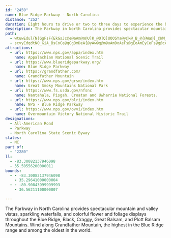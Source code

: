 ```yaml
---
id: "2450"
name: Blue Ridge Parkway - North Carolina
distance: "252"
duration: Eight hours to drive or two to three days to experience the byway
description: The Parkway in North Carolina provides spectacular mountain and valley vistas, sparkling waterfalls, and colorful flower and foliage displays throughout the Blue Ridge, Black, Craggy, Great Balsam, and Plott Balsam Mountains. Wind along Grandfather Mountain, the highest in the Blue Ridge range and among the oldest in the world.
path:
  - wtuwEdul{N{GgFsF{EkGsJc@e@aAm@m@U]K_@O]Q]UOOSYa@y@k@_B_@{@Wa@]_@WM_@Qc@M_AMe@E_BQgBOoASe@Oo@[]U][i@y@yAsBoAqB[o@MWiAsDISIY_@u@Wg@Ya@o@q@q@o@oB_B}AaB]a@[Ua@QMEMAGAe@GgBQs@Q[MYSWYU[Se@Qk@EYAK?Q@ODQJUNQb@]^Ol@Mf@G|@M`A[\Ul@]XMRIXIfBUr@Sr@Un@Yb@W`@WZ]f@o@jDcHBIt@yBLc@^mAJg@JqA@i@A}@Ek@Ec@AOG}@?W@[DYDQHOj@{@VSZK\KZIfAKh@Mb@Qd@YRc@Tu@p@wCfAmE`@aAb@oAP]FIHITGVEdBIbCE`@Eb@QXO`@YNMLMLUJUHWD]Bo@?IAWAWEYISMUMQq@g@SIWIgCg@yAo@kAuAkAqBoA_B[Sm@QcAIa@?uCL{DTs@DuA@uC@_BM{BMsASw@O{@[s@]wAcA[_@a@k@_@w@]iAEUEUGq@A_@C[Mq@K[GQU[Y_@eBsAeA_A]a@OSMUGSGYIy@?Y?WD{@Ds@L_AHs@X}ARk@Ro@\u@Va@Z_@hCwCtBoBr@W~CG|@Qx@k@fEyEhAm@rDSr@[h@i@`@iADcB[yBiD{F]mAAkA^oEEcAQo@u@mAoDeB]_@[w@OeAWiIUqBe@iAg@k@g@WuDu@e@_@eAwAcA}Be@sGa@_Aw@u@gEoA}Aq@u@o@c@e@y@yAiBaGmAcBq@a@gAWmBJwCl@q@Iy@[o@cAW_AE_Al@kEJsAGo@Sq@_A_AiAw@a@g@W_AImFKy@a@q@_DmDYm@Ky@@eAR}@b@u@nAu@b@E~@F|FrBhA?bAa@rDsCb@k@b@kALoCAaA}@mH?}B_@yAE}D`@yJ`@iR^sH?qCScGRgBNk@n@y@tA_AvA[bAq@lG_HnAcBrBkAbCe@rDLbDEvBe@d@gBNsCy@gG?iAH_ArAyB~CyCvC_C~@c@fEm@h@Yz@o@h@o@Rg@JgBEcASy@a@{@q@q@mH{B_EyB}A_B_A_CU{CNmGOgLcBcF}@wDk@sDi@uEDgBT}A|@sBx@u@pJcBfDgBbEqAhA}AVeAVyB?kB~@eEr@_B~AgBbBsAtBe@~EIhEdAhDOlAi@n@{Ah@gB?sBSq@eBqDw@iCQ{B?_FI{@o@qBsAmBqAeC[gBOyA?yA\eDlGgS|@wECy@Os@Yk@]{Ak@gDmBsNYeAsHe`@wEwMs@aEy@{GRkBbA_BnAaAhD\|D~C~@X|AIhCw@b@A~AHxAl@|A\p@?f@Mh@SnAkA|BkDlDaJn@mA^e@tAk@\CxANnB^vAGpHmAzAG|Hf@rAC~Kd@lC?bBO~@UfBs@|@i@h@Sn@Kx@Et@FhANx@RnATh@Fl@BXA^GZIXOTQXUPONYP[JYH[Da@Fw@?a@Am@G_AaAuEe@_BDgAxA_DFaBOmEFqAj@s@bAYbA`@pGhFz@ZvB`BnAdHlAtBt@b@jAAl@WnByA`BQxBjArBr@rAQn@mA_@oJd@{Dc@qFu@mB@oBp@aAnC_@rBoAJ_CuBgGo@yCC{D^sBv@yBtAmAr@e@bDkAdBaB|AqBt@YhCNtEv@xDjBvDvDtBn@bAKl@c@x@uAdBmBl@a@tC?|Ax@`JzIr@Vd@@x@S~@k@dAUb@@d@L|BhDbAt@lDr@xA~Ax@`Ep@tFv@bDb@t@t@XvBMz@e@x@_BxAkL|@_CtAmBbAs@fCI|FhAnDYlCR\JBLxCfB|@\f@Bf@?`@OTWT]Le@Bg@Cq@Ic@Uk@iAmCiBsDc@[o@EcC\mABqAc@{CgBmEgDeAkBY{@m@{GCyAJeB^{Ah@cAhAmAzAyBB_AUmEBs@Vi@vAy@tCoA|B{A|AcBn@cANm@C_AK{@c@s@oD{Ds@k@gAEu@Ny@`@iAPeBm@wFcDc@_B?cAtA_GuAyGOuA?yAHi@\a@z@_@pDBj@Ox@k@|BmDp@c@fAiATs@Bu@Sw@cDsDEq@F{@fCsEb@e@n@YlABbEn@lDDdAYfCWrAPxE`DhAA~@UxAeAnAkA`B_AdB[x@@fBX~C`ArFtAzE|ArFlAbB{@n@oAHgA?{A_@mAcAaAmB_A{AcBwByEsBcCoAaAmEoC_AaBS{@Ei@N{AvAqDzBgEt@kBVuA?{@yAaG@kFIyB[c@u@c@cBIgFtAgBH_AMoAuAUkA@eBPk@tB_DnBmDl@yAHuCQqAk@eA_B{ByBeCYoASkEKs@S_@}DcDe@}A?q@H_APm@b@m@xB_B`AqAVgAb@{DXq@hAkArAUnATzMrJnD|CpDbAlCRnCQnB?`CV|BxAtBnDzCbEf@b@xBTfA_@dCmGE{A_BiGcCoDmBuEoAwDoAkCSsBXsA|@aA~BuAlE{AbBY|B}An@mBD_Ci@_ByAy@wA_@uAAeB`AaBf@oAJ_Ay@o@gA}@eDmD{JAcB~BuBfFm@vIeC|BBfM{@|Ez@lBQbBe@hAm@rBuBbAcBdCgFfCuGRwEm@yCiC{EcCiD}BsEsAwDaAuGiA{JOmAKu@SqA]yAU_A[y@e@aAi@eAaFyFUa@]mBCe@A[BiCHiHDYFYtEcIrBmDPa@Lw@JgAEy@Go@_@s@g@i@a@Wy@YuCg@mDu@KE{@m@i@cA[sBJqB~DeOh@iAvDwDpCq@~BkAvCYrDGxA]`A_@nA_Av@yAd@yBN{@H_Co@kCcBwCkA}Ay@uAOkA`@wCvCgDN}Ay@}F[wD}@}BwCeDu@eBu@aCB{B\sAvBeClDaCJCpBh@hBdBlBzF`@j@bBlAz@L|@@`AO~DO|BLpBC\On@m@`BsD~Ao@|@OdA^x@x@tAlCrA~CRv@PtBApAO`AmBzGSlB?|A\tDhBvJd@rEf@|C@lASbEVxCbEbHn@j@h@?j@WbCiBpC_A`@k@`AeD^u@TOrDu@pGeGHY@aAe@kFHm@Pm@fBkCb@mA~@uAXW`@Q|@AvBn@t@DfHU^I|@e@~BsCr@W`A@f@V^v@b@lCJbDN`A^lBb@~@`BbBbJtGrEtFj@d@v@RxAQdLaFhBk@hAOfAJ|GHvGh@jAQbBeArByDr@u@|Am@xCs@~Ce@rDiArAcAh@_ARo@ZaCH{EN{Ar@yBj@w@v@g@z@[jNcCvDaAvEeClCeCpA_B|AqCrBaFbE}Sl@mAx@{@rAi@j@IfC@hAf@lD`C~AZnAHvCObDb@b@MJSR_@Fk@GuAmAgEKwADaATcA\m@rFwH^y@t@yCl@sG|@}CvAaEf@iCDy@MwDg@gEcAcGEcBDsBbA}M@}AKgAcBsEOy@JsBx@}D^}DNs@pA_BxBeBx@kD~@uBlFgHdJ{I~B_Az@aAVsA`@mFzAaE~@kGhA}BnAcA|@_@~@K`HdAhBEhAM~@Yx@s@bEkHxAcDx@wDrAgEnAuAx@]r@O`EOlAOfAc@x@yAv@eCjFoMl@kAt@y@pBuAn@WpASvBE`Ft@xAf@lF~@x@Bv@Uf@e@d@kAZ}AJeBIkCBeCTgCjBgHpDaLb@aBPeBa@gMNgA^m@n@k@lD{@dAiA|A}GZ}@VUf@OpCAbAj@p@n@|Aj@vALhAIrCuAtEiDfAk@rAa@lCg@nAi@|E{EdAq@rAg@~Lk@|Dg@tBwApGuIbBaAr@QnAu@hAoAbBmChAoAjBmA`Ba@rBIbEPbBElEkB~F_@vBg@|Cc@~APdA~A\@r@OjAq@dGgC~@WbBMpI`ChCR|E?bCa@h@]x@_Az@mBv@_AbB{@xB_B~@wAh@iANm@Dc@KaAg@sBoAyCQcAToB|DmNTuA?_DHsBj@qAx@k@nAOhJpAbB@r@WzAoAhBwCx@{BvBwBn@ShDOjFItBq@bAy@lE{EnBiCHoAIiA_@sAyCwFs@iCA}BFyAj@{Av@sAlAeAhAk@`HoBH?VIfAe@j@OLGPMLIf@Ov@cApEsEt@s@r@c@bDAjAKv@y@X_A@eAwDiGiBqFU}EX_E|CkIz@qCFcDTcCxBeFRwA?{C^gEr@kCdAwFb@_D?qE_@uHN{ATq@bCkDpFgGhBuCz@{BTsCKmHsHsR}AsFIs@ByDn@uG?sAIaA_@cAsI{FgI{HkCeBuIcEqAqAc@kAyAmHi@kH?sBn@qN[kIQyB_AsD[kCJkA|@cCbB}FX}CnCaGCiAWsA}@_AcHqB}AaBcAeC_@iBU}EHaE`AwHCi@c@eAcAy@g@Ge@DoBl@}@DoCy@yDiBsAeAmAgB_CiFaD{LiAcD}@qEQyCBoBWkCs@w@wH{EaAsBc@sAYg@eByIY}BUcFCyB^gChC_HRuA?yAGwA_AcEqDgTWwFOcGi@{Am@eAy@s@eBy@_B_B]oAIy@?sARqB|@yFFy@?yA_@_BaAcB}BcCc@Ge@Wc@s@Iw@X}@r@kIEyB_@mCs@sAqGoF[sAJyA|AaCxCyBh@o@nBgDlAmAr@sB@yB}AkG[}B?}@pAsEt@gBj@y@lE_DlDEhAVbCEd@UfAiC?uCYw@mA_BuBMwB~@wElAoDTqDgAsB{CcFcGyE_BiBmAm@uAcAsAo@g@gEOoAHoBi@y@a@sA{AY_As@q@uAaA}EiCmDkEoB{Oy@kAmOmHy@o@k@kAB}Eq@cBeAg@iBEiCWyAy@mCyB}CeAiBgAiDmGyAaAw@QkBT{G`DgFrAsFfC}AFyAYmFeEyBYy@w@o@cBSkAO{FB_FCwBo@wHD{@bBeHDgAKyAi@gAs@g@wC}@uAsAyBaDwAoAm@UoDFsCcAu@cAu@aBmAeFe@y@iAeAy@[i@@s@NoDhBq@B_Bc@sA{@o@q@eCaDiBkD]kAE{@HuAnBqFEiA_@oAi@gAeAmAqACeANsAxA_@fAOxA_@dBcAhAsBh@yGt@aFOkFqAmAk@yAeA{AgBcBsA_AeA_BeAwEmDmFuB{FaAuIYkC]wDmBkHyEeAaA}CsDeAsByAcBm@Y_AGoAVqAB_A]kAeAc@UgASoFA_AWw@m@k@}@[oAMaBDcBXmC@{E\yGUsBsAeCgAsAiAc@u@AgHnBiDb@cBGm@Su@s@i@wAOsBNwBEoC_@yBwBiFkAy@g@IiEHiBSiAi@oBuAaIqGy@_AUcBMyD_@kA]YeCq@cAs@wCmEcBsBaAyBY_AEgA~@gJDsAEuA_@}C_@aFq@mAeA{@eAqAgCeEiAoAk@]gCe@sD[mBc@mC}@uA}@mDoFyDuJwBcH{AmB}@s@s@WkJaBsBy@y@q@iEcJ}AmBaAc@_GgAkDiCg@Sy@CoAp@m@z@uAfDa@d@i@XgANkBUaDaDu@k@g@[o@Uw@Sk@Gw@EiAEg@EYCMCWG[M]U][SWKYYgAk@}CUoAOi@}@sAcAmAg@}@Q{@Ig@G_@Ku@Go@AMMc@g@cAk@g@q@c@c@MsBaA]QWOuFiGa@WQMqAsAiBaAmAWaDAqCCmAg@gG_Da@UyA[iDWyCaAm@k@w@_A{AwBg@kBWcBS}AAgBDmBZ{DLoBFgBRgETuBCqAEc@a@s@gBsAiCeA{Bi@iBUaCHoGz@iD[wBqAeBsBkB_BeBsCsB}D{@wA}@w@gAg@oC[gEE_Ac@_@u@Iw@@_Av@yEHmAU}Ba@yA_DsHsBgCmBcAsJkDmCqAsBsAgDoCcD}CcBu@{Es@m@m@c@u@Ou@@s@VeAxB{EJsB_@_BsBmGe@{BUkCS}Fu@qHOi@_@o@s@u@wEeC_BsAyAkCgB}Dw@}Bg@sBIoDLmDlAeGJeA?yB]gDoAyDe@{B?kCF_ARs@fAuBxCaEbBkAbAkAj@{@b@wAJeAUiCqBuG[iBUoBTeBhBuEBwAMgAiG_NMyAnAcH[wDiBuNDoEQuC]_Cy@wBiBmBaDsAuB_C_@_BIy@N{BbBuGJsABqAUkDDwBXiAh@oA~AwAxDsAvAq@tAyAlC{Dl@kBd@}CJcJYcLoEs\HkBpAyD|JuHd@u@rCmHn@w@xBeBnDkD\y@b@{BHkBMwFsAeGy@kBwEeHeDgEaGqE_B}@mCg@aEBiFKsC}@_Ai@cA}@wIqJ{KyD}EkAcBgAsAyDe@qCG_ALwEb@qDNeDS}Bi@iCu@cBc@IeMp@mBkAeAkBiAwEeA_DcCaEg@cB{@wFiAiCiB_Cs@Si@CaI`@mF?e@Ow@s@oA{C_@aCEkIMmA_D{Ii@kB_@iDD}DrAkIHwBOsBqBiIQqAOsACeDBaBd@eFvBsKV}C?uAUcBo@{Ao@w@gBy@mDe@kBi@]UeCyCaBaB{AM{Dd@iElAyAvAcCjD_Ax@c@NeAPo@?mCWo@[sAqAyAeC}BoFcDaKcAkBu@q@o@YcAQs@BoA`@gHxF}AVk@Se@]wToUsBaBwAWmDSeT_@_Cs@cAsAo@iBc@}BiDqTm@sE_@oGDuAVoA^eAn@gA`CwCz@}BHy@D}AIsAOeAgBoF[eBEyAFuA\oAvBsE^uAHs@DuGr@wDj@_BpD{GZgATmB^eMVcAnAaC|BaCtBgDTkBGyAy@uFkHk`@o@mBk@{@y@s@}@[yASsA?gBR}GjAiDHwIc@kCh@uAHy@IoAi@}CsBmDmBwDeAoE_@kDRoDy@aAgB{Cm\kEi[oEoXi@mEe@iFkCmh@g@_FiA{DgBsDoA{A_Aw@aH_FcBeBo@}@wBkDaJ}QoGiP{FeQa@cBWsAOiBCuPKu@iAgCeAqAqBkBsGsDy@cBcCyDcDwBwAa@{AG}AUyAgAeAgAgBqD_BsDcE{GyCeBeEc@cDwAwA_BsEaJuGuFc@}@_BwBgC}D_AgA}A]{@EwBXkHpDcBd@eCL}Bq@iDoCiCeBwBYeNR_EQgE}A}G_E}Ew@cEOwCWwOyAoAQyA]m@Q_Aa@w@_@mByA{@}@cAsAy@mAe@_AUg@Qk@Wi@q@}CuAqOsAkFcB_FwAyB{CqCuDsBkC}@}Eu@kLuEiHgCk@m@eAc@aAmAuAyBo@_By@_B}BsCsBk@eAO_CKcA?}@CeAAuAUkDiBaKqH}ByA_Bu@gERqD`B}LlMkAt@u@Zw@Tq@JsCA_CY{@Ou@WqGiBQG]I}@IaA?eALw@LKD}@TODg@Rm@Z_@V_@\c@h@Wd@[r@e@vAMn@Y~Ae@nDc@hE@Js@fFq@zDmBnHy@`CcA|BoBfCgBzAwDjB_Bf@u@DqCMuCeAgCm@_B?wEtBgB\uBe@_C_AmBc@kB?c@LsAz@y@lBq@fEeBfHu@vBcAz@gGfB_BJqFgCsDkCkIs@_EuAsAYmFW_G_AuBHsBl@aExBoFlBaCfBg@X}@RoAS_Ay@}BsCmAo@sB]_BK}DLqDp@iCr@wE~Aw@f@}@dAa@v@{AfDkAxA}Af@}Ep@yB`AaCrAmAZ}@@c@GmAi@u@y@u@iB}DeO}A}DyB}Cs@y@gDmBeDq@}@EuBXq@\{@|@Un@qBzHQh@cAhAcAr@uA^mDDiAGqEeAmEyB{DsC{D_B}F_@y@UYMo@_A[}@GeBHmAL_GCoDOkBs@mAiBo@{@FeEz@oCRcC{@{DqDyAc@iCT}BG_BeBeA_BmAkAmCHeCpB{BbAmAJaBYgGsI_C}Bo@oBUaHg@uBsAaA{Gi@kB_AiCuCaG_LgEaB_CmB{FiPOcA?mAL_@~A_B`FoBdAy@^kB?aCe@}DwCiI[gCn@aGlE{MrBw@jLyBxC}@hB{AfD}FfHyExCmExFKrAO|DeBf@cBNcAdAwAlHcF\iDgA}G}G}C{@oCa@wBoAyB_DsAwDbA}GbEmC|BaEt@uDP}Ck@iCeCwDaFaGmC_FmB_BqC?cCfBcLA{DcB{BcCq@gKo@cAJ}@nAaAxCg@l@_@De@Em@a@_BQsDkA}Em@sBi@gCmDu@_DEqBXcClEoId@mARaDIo@Mi@_@e@_Ae@sC_AoAIw@cAC{@Z_HY{DiBeE_A}AgEmDs@{@Oo@Bs@ZoB~@gBNoA?eAYmEV}AhDSbAh@z@W^y@pAa@n@k@rByCJ_@Nm@BeATeBJgDYyCa@oAS_@]m@OOY[u@i@s@]s@McAEeAJsANa@CMGIEMKOUIKOc@C_AAu@D}@RsBN}ABO@YEe@GWISEIEGa@[SI[?k@@yGlAgAP]CYK_@_@w@uASWSUyAm@qAIUC{@Wm@c@e@g@sB_BkBy@cBaA{AsAoCmDYe@]mACe@A_@T_ALi@Rw@@k@Ae@Ge@KWi@_A_A{@{D}Ci@U]OmASYEcA?eGl@yAFa@@y@GkBSiAU_Bi@aA]}ASu@EwAMkAIs@O_@S_As@q@{@o@iBs@cCgA_D}AmCcAsAy@gA]e@g@}@[u@SyA?[P}AT_ANi@\iCBY?c@AWE[COKe@k@aBg@wAG]Ou@Ei@@o@bAwBhDsHz@oDVyC@oLJ}CZyCt@}B|AiAnCUfCf@vKjAhBKtBaA`FkAz@Qv@AxA?hFN\Bx@?F?tAEtAO`E{@j@S~DiB`CyA~@u@`CcBd@YZ[Zi@F[Bg@Ci@COO_@OYSSm@_@iDqAsCs@i@CmCa@o@Ig@I]OmAaA_AiAwBqBk@Q}@@o@HO@u@He@HoBNiHo@mE@_TmGwAsAUmAs@_Go@iAiAKiBL{I@aB^a@?_CMiBeAsAgAu@kBWkAGu@EqBA{AKyAOsAOk@[gAg@iAmA_Bc@_@uCaBuBqAw@eAqAwAwAkBmByBgBqAyA}@qEkDeBuBeAeCiF{QwAwBmB_BeBy@}AQaCEaBUgAu@u@}@yBiDgGcCiCiCsB}A{HcCo@y@EeADyEc@aCk@yAgB}CgDiD{A{@iJeDyFsCoBEkDk@cImFaCg@{B?qFx@iAEy@cAKqAI{CUsDaG_L]_A_@oGg@aBcAyAgBmAeIsB{DoAwCeAyCwA{DqC}HcIiAe@eAKmEFwAs@oCgIsAkAm@YoDBy@LmErAqEv@uCr@uFn@aAaA}@_DsD_RB}@Z_BrCaBnA]lAeA|@g@nEwErB}Av@}@pBgGv@}AnAkAxC{@bBUlBy@lIsGpDgBrHwJ~@oBfA{Eh@u@z@e@lA?~@R~DVr@SfAiAT_A~@wFb@eBnAkC^sAR{AH_GhAwEnCkGrCsCbB}@fCq@dB_Ar@s@nBkDFiBM_CiBiCiBoBo@iASkB?kBXsA~B}Er@gBh@sD^oAd@eAlAaBn@kAXgA^yBb@eAn@[nAB~@f@bAN|@Oj@e@\y@FaA{B{JqAuE[}BDcBfC{JXsFt@mBt@s@|BiAnBk@hBUdC{@T_@Ty@^qBBiBSeA_DcEw@qCo@yJBmEb@yBz@_BfCaChFoD|CiEnAaCbB{AfIkF|C}Bv@w@nCsDn@_A~@mElAaM`@sA|@eAh@SxA?jAh@jEpAbAJtBAfCa@rC}AhB_@rAKxF?`AG~BkAz@o@`BcD^_BDoBUqC}DwI{@cE?uKKiHh@yBr@u@h@WdAF`Bp@dE`@`E?~@Lr@\vDrChA?`@L`B_@dAk@dAkC\kBx@wIXuGh@mDD_ANi@BcAMmAe@eAkEaDsFkGqEiKw@iAaAo@k@SyAYsAGo@U_A}@]s@_AiDSgAKcEQ_Ca@_BmAgCkDkEmBsCkAaI_CuGaAaAUO[Qk@]WMm@]i@]SOUOcA{AUw@OeAOgDDgB^{Ed@eAhBeAv@u@JULy@Iu@Ym@_Ae@aFNeA{@_@{@sCsJcCwCqCaCuA{CcBgIo@qAuByBoBmCeAoD_@sCBkANmBp@cClAgCZuAAyBy@gCs@eA_Aq@mASoCSi@Wu@_AaAcBg@i@eAi@kD}@y@_@_B_By@uAYcAcAmGe@{AaB_EQy@Ey@@y@XyCl@sCx@cBrCcDVm@LoAE]Ww@yAcAsDoA_A}@o@wAmDaMo@qAgBgBkA_@iAH[VOJSVQPSTUTi@b@WJs@Jo@Ko@Yy@y@sA{B_@sAiB{Im@cAeA[qBCqAUs@[_BiAiAg@}Eo@w@c@e@wASgAb@mD?oD_AcC_AeAmAk@mAU}ICy@_@_@_@cAoB[oA}@oB_AsA_@mAIwAh@u@`IyFrAeBd@_BB{@YiCi@qAgE_Fu@iAiAgCo@_A}@m@i@KYBwIxCm@HeAI_Ac@c@e@}AgDu@y@eAEyCdAo@DSGaAk@eDwCkAc@aDm@s@[}FoEwFoDcDkAwF]eBe@aFaFi@My@@o@XgCvBk@Fw@EcIyCmA_AYq@Gy@?{@Zu@h@k@XMn@@nDrAlAJhAe@X{@E}AwCwF[eCC{DDkAEq@e@yA_@_@a@U_EcAuA_As@sA}AmF{@sB{KcQmB_CyBsBiAs@{G_Cs@]e@c@cCiDy@u@aAY{De@oBg@}@_AiBgDy@q@}Di@oDqAcAMo@CgATu@r@yApEgErI[rAm@`By@t@s@Eq@S]w@Kw@DgAx@_EDcONuEOsAy@aAoA[}@D_Bf@uAHi@I}@g@o@iAsAwE}AkByAgA_EeByC_A_CFwBnA_@fBDhDIhCoB`CaGbFgBxByDdG}IzOwCYmH{CwBsAeDaB_KeEiE}CiBmBmF{Hi@k@s@c@wBc@yM~@{DWeAcBa@kCh@aRAyAOo@_@k@gAWsCZoACsAy@_BeCsCsC}GcSy@oDYgDg@cCq@yByAsCgBmByAgAcAa@kA]cBMsBZaExBgA^s@LgCAi@QiAk@iBkBu@qAe@_B]eBIgAOaIOcB}AuH_@yA[m@e@o@eE{Ci@iAu@cC_@m@SOoAYaDWeBYqGsCiGl@cA_AsBoIcDoDmEkC}Ck@yBQiFhAmC`AwAKo@s@QkA|@iFB{C_AkA}CcBeBmCqAeAiEh@eBq@m@iB?sA^{AlEmCl@yAhByTd@iBhAmBrBm@|D?HOx@OhA{@Nw@Dy@I{@Uw@cA_AiCo@gGqB{DqDcJcFmAqBi@sAqAsEa@{@a@g@gA]cEKyAe@k@i@wDuBmC{B_B_AoAsBCoA
  - scvyEdqdtNO_GiA_BsCoCe@qCgBmDeA{@yAw@q@m@uAmDoAeFs@gEoAmEyCeFs@g@cAe@_@AsA?_ARkK~HoAf@s@DsB]_Aa@y@D]RkArBiBjBs@Lo@?o@Sw@iAO{@UsEg@{Am@e@cAYgF}@oAa@wB_AoAs@gBeBoA_B{AsEq@yDOuEB{ENeAn@mCrAsDbAmAhB_ArDw@t@[|@}@RmACaAY_Au@w@}Ag@iAQiA[sA}@k@y@c@sAOgACmAVyBh@yBlBgF`AwCVo@p@oBl@aBVw@l@iBlAyDn@yCTuBNqB?gCAwBEmD@mBJeBR_Aj@iBfBwEf@eBNaBCcBWeBa@oA}@cBe@aAq@}AYaAQ}@IaAC_A@kAF}@L}ANgBB{@Aw@E}@Ou@So@Wi@Ya@kF_FeA_A{AwAq@gAi@_A{@qAq@w@s@o@y@g@_Ai@cAc@{@YsAWgAEy@Gq@KYOOI]c@Qm@Ey@H{@Zq@h@e@z@a@z@[hAc@j@ShCcArAq@|@cA^}@NcADoAIuAMy@S]GUg@u@wAiBe@o@a@m@]{@Wu@GeA?kAPuAXkAb@oAZo@p@yAn@mA^y@rAsCj@uAh@cB|@cDF]RaAD]LyABqA?Q?Y?OCe@QeCC_@Im@[_BSi@M]OUQWMQKKUSi@_@qAy@[S]Ue@c@EEGIo@}@k@sAa@uAi@cCSw@M_@s@iB_@o@SWQYSU_Aq@o@]oAe@]KgFwA{@i@OQSW[e@Wm@K_@Os@G_@Ca@C_@Ai@@i@HsD?UCi@C_@Ei@Oi@AEi@oAMW_BkCg@m@}@_AoAcAu@[eAg@wAk@}CcAgBk@mAc@yBy@WOq@i@sA_BqK}QyA}Be@i@aAq@_BYoGYaCk@m@A}Ac@kFoCsHyAw@Y_DR_G?uA_@kEaB{@q@mDmBmAcAq@{@aC_E_BeB_Bo@kD}@aAm@i@g@gEyGwCaG{@gC_@sBOqD@{DNyDTmC|@aG|@{DhAqDvFoOhBuDhC}DvFiHjJaI`B{CZqAf@wA\iB@kDOgDeA{GeAkCIaB?yB^gId@qCPaKWcCo@kAy@y@yF{DqAsB_AwCOmACkBNmDKmA]m@{@g@qCe@aAk@_FsFgOcOgEkCoBe@cAMyBEaGP_QDgK_@yAKuQkDuToFyCYkIJeBEoAWaBo@kBwAyBmCSqAHcEIkAYk@_@a@sDyAc@eACsA`@qA~AaCXs@ZsA\sDj@w@x@_@vEMbBY~Ay@r@{@b@eB?qAm@{Cs@_By@q@u@SoAGy@LqKdDwEx@iAZ{F|CY@k@Me@e@YmA?y@h@wEC}A[_CgCkIeAgB}@aAeAq@gAe@kAGm@Lk@^_CpCm@ZiABcAi@_Ay@y@gAqEeHiBuAsBaAk@OgBsAm@gAQy@YsGOm@]c@a@UcA?iCjAm@Lk@?aD_@o@?o@LaDxAaBX}BQgDiAqCeCwBiJyAkDeAgA{AJo@e@u@?}@LoKlI}IbFaHrByCnBoCtF}Ad@_@?QQkAeBQiDmBqBcFmA}BkAoAeAgDiFcAm@e@I_AHi@RcAr@mClC_Ar@}BlAiBj@sBDiFm@mAEyAJyAf@gCjCuBtDcClCiCxAcCd@cNx@}CGiEy@{MKeQmCyCkBgBuBeBkDwBoGiBmJcBsMi@_Cu@{AyA{AkG_DsCkB_KaMeB{AgDyBiBaCcAkBuF{LwAyDYsAcA{IiA_EiIwQyAkCsBoCcBkBmEaDwGeCmF_BYMc@g@k@_BEiBJy@bBcGHmD]yCoCyOIwADiABy@^uBn@sB|E_L|AoFT}AHmBIaAYsA}@aBsHeFy@y@mIgLyA_BwCuBuJqE}HuF_CeCgBuCcBsFQyBKgGFaBb@}DpAmDrL_SnAcFXwCEeCSeAeAyBmBeAsEgDaFoGsB_BaAq@aGiAaTwBuPyD}Dm@{KmAyDQaIPoJz@cEPyEe@mDeAiB{@oBqAuNiMgFgD}RyJyD{EgDmGmAaBwGuM{B}DgH{FsCgDgAsDcBoHoAeDeAmAu@]wCHwFzDgCx@yAVk@@aJuAsCcAwD_DcFgHsAyAwIoAkLyDgGsCcR{R_@gAcAk@sHoA}CcAcB[qGfAcFEsA_@qCuByC_EyE_L_B{BoFsEqBsFAoJKsAc@{AkAsBwAiBa@S_@g@mCcAiCUkHRy@E_C{@m@s@c@uAg@oCs@qFsAu@c@Q_A?_CpAcBr@}APu@?_ASwDiBcEaCuJsDcFsD}@m@qEsFuB_D}B_E{AwD}@kDcBqCmGcHaHyJ_B{@_BYqBw@oAS_@M_@UkKiJuBuAgA_@wGoAiCg@_BDyAGoB[w@Ia@KoAs@y@{@yDsDcGsHmBuBoBkAoAg@kFwBsEmCyCeCcAsAiB_Ee@mBWaC@oCRkAz@sDBaAEq@Ym@aAsAcAuAaBwAa@k@Qe@M[E[GoA@oBXqHJcE@q@EgASy@Qi@c@c@_A_@u@MgAUcA_@m@q@iAgDc@u@o@_@{@IaBL_ACc@SGEGGOQg@mAuAyCi@w@YSSMIAo@Mk@Do@Nm@Vm@Xi@^eAf@_A\o@HwASs@[oAkA}@kAk@y@{@iBWm@kAiEWwBFiBRy@\u@vBeDj@wA\{AZgCZ{B`AuCfA}BhBqCV_@pBkCr@_ApAaBrAcBl@aARcAEkAg@mAs@c@m@SmBQ_@G{@Yq@Ym@_A_@uAOoB[qCc@uAY_AQ{@GgA?cATwAd@oBFeAEs@Mw@Uw@i@cBSqAGeAFcBNoBXkBl@eCpBeEnCgD`@{@^iAL{@DsAEoAEo@Ei@YeAe@yAm@iAmEyFo@cA}@mBiAwDm@wBa@_A]c@[]}@i@m@YaAMq@CeAFs@Zo@n@k@lAk@|A_@rAy@dBiBlCqAjBq@rA]fAUv@W~@WbASp@aAtAu@h@q@^s@RaAt@eAlBYpA_@l@Uf@e@^u@Lo@G]M[UYa@Me@Q}@U_BOsASeA_@mA[aAa@cAYcAYwAQqAIyAEyAWaBg@wA_@w@o@eAc@aA_@gA]eBi@oBg@y@u@_@s@E}@N{@r@Sf@U`@s@lBk@vAw@nA_@\c@Zu@Hq@Gg@KcCg@yCq@u@Mc@EQAm@BWDUFm@Te@^QPUZU\MR{AfCe@n@_@ZSLYN[Hk@Hg@@O?WA]G]K{@c@]QYUu@q@iAmAUYc@k@s@kASc@Sg@Qg@Kc@Ku@C_@?g@@e@@WFk@^_CDk@A_@?i@C]Ia@Sm@Qa@e@{@g@_AQe@Sc@Qi@I[GYW_AIa@Og@Qa@EKOSUWQMQMQIYG[GiADmFt@oAG}Ak@_BoAwFyFsCmDy@wAy@aCc@gCoBiTo@uEs@yCmEyLMmAeAyFu@gGMsBBgGNgCd@_EzAgIPyBHcGYgFi@_FsB{M_A_F_BaHs@yBcAaC}CyEgKgKsB}BcBiCiCcFiCsGsB{Fi@eCCuBXwBr@uB|CgF`AqDZ_CJuGImEUmDk@yEq@gC_AsBw@mAqA_BwEgDsDeDsCmD}@yAoBgE}EaOsEaKmAkDSsB?iFXyBvBgHNkBOiCo@eBc@q@_PkU_@eAYmBCaCLkAXaAbDgHp@eCLsCUmB_@}As@oAwKgK}@mAyAcDo@uB[mBgCmUsBeLSqBe@uNg@{C{@mBy@cAaGmDu@o@}AwB_A{BcByF_@mC?eC~@aIDmB[eDiC}HSqAIkA?{@NsBXqAfAoD~@yBnBaDjCyCtAeAxCqApKuClC_AxBqA|@s@tAyAlAeB|DcIlBgCZYxBkA`K_BvCy@xCwAfEcDxAcBxBaDn@mAxA{Dn@sCzA{Jv@qDbBaGxAsDtK}T|A_FT{AJsBDyAGmCqAmHqAmFkBgE{@yA{@mCgB_EsFiHiEeFa@aAUeAs@kFk@cBc@o@w@_@q@IqF`@_CDmB]_Ao@aGyI_Aw@y@UoBS}AEoB]}@u@[_AIkANaQMiAe@kBu@_Bs@y@{JyGyD}DwAkAuBk@}EK_Eg@wBq@{HiD}Cy@_CO{Jp@wJ\mBQoA_@s@a@_A_AmAmBmCkFkAwAcAy@}CcBy`@_QcBcAeAkAe@_AyAmFs@kBoAyA}Au@}AYiC@cZxCsCJsCQcBg@_As@gBsBgHuSwB{E_BmCiCcDyBoBiBkAgBs@eCm@mAKwDK_FVaWhEuBRkJPmAPmCl@aIlCoCXyAG_A_@kE_DkCsCuFoHeA}@o@S}AAsBd@uBfAmDtCy@X}APkAYmAy@gDeGu@aA}@w@_By@gBi@mJcAeBm@wAaAcCeCsEmGaEoHiCyG{@oEa@wGWuBc@eBsBoFe@sBc@eE]oHBmPu@_HGuAFq@XuAd@kAxA_Cn@gBNmBOeB[_Am@_AmByAkBo@kDUiGNoAQy@]s@i@}B}CqF{IaDgGc@gAYaBEkA?yAt@gGHaBOqBo@yBqEiJoRo\qB{CqB_Fg@yB[gCIgELmDd@kEd@mCh@sBjA_DdFaJ^aA\yAPgDEyBYgBgAkEW{ACyBFkAZuAbD_Jh@oDHwACaCa@eDwC{Ha@kBK_CJaC|BiKR_DEsAYkEiBwNM_BBq@\sAf@y@fAo@|CkAhAeAn@sAxAgGp@gA`Bq@bEg@xBw@fBsAhAeBToA?y@UeAs@eAwDgCuAsA_@k@YuAGwAL{Ah@}BfGcOn@sBXkBHuCIeBOgAcB{HCqCRmAbAyChCyE`KuLfCgDxAgC`@gBVwBG_Ek@uBgA_Ba@]_ACqFTyA?wAMeBm@cAi@_BuAiBmCqAyD[yAi@gAi@i@{AaAgCy@cEkAiBKmEbAcCr@cBjAqEtDuAd@uHm@uAW_AJmAj@o@ZoArBgClHoCrAsDv@{DC{@g@s@{Ae@iBy@{Do@sI?uBd@mFnA_CvFcOhAsAlDeDtKgFrBkAp@eBrE{IlA{ChAgFh@gF[kDYs@cAgAeMyG_Ek@qDBoCe@_CgBwAyBiB_BqCeAeBDsAXyB`ByCbAkA_@uAyCeA{Ea@sFfAaK?{COiCy@aDwCgOi@uG[mMn@wFbAqFzA}FtKsOTgEeAmFoAkCgEcF{D_AkIYoIsFyEaA}Df@gEKgGsAgJ_F{EuD_FsG}BiHUoAgDqI}HgMaC_D[m@O_DrCaFx@yBXmCqB{DyIeGwAeDcAqM_BsG{GaIuAuDe@qBIgDo@qFsAgD}E{CwEVcFnAkDD{DY}Dy@gLsH{DaBcBsBiBmEiCeCaAmAk@yAi@sBIgCL_Gd@cJByCS_EiA_GyBmDkFsEaCmD{CsDsCaAyAWmB?}B\_GzAcBv@iXlIyNl@wADoCWcCs@qCeBaAuA[yA[mFf@uPtAiGlDqFdJoErDmCbBwJhBwRnAuInBeGpIwRxCoJrA{JpAsH^_Ab@u@t@w@tBq@zCShDD~Ay@dKwMXy@R}@B{L`@_B~@aBhAy@`K_ErAeAh@_A?mASmB]m@yCgBsEiDaEmE_D}GoBgIy@}@i@Uy@Ku@?sBXeN~D{Jx@aFDgHEqIgCoD_C}CyFyEkQmB_Fo@YaHeCmD?wCXmCe@mCSeDJsEdAgEFkGAkD}@w@y@[y@C{@BiANiATw@JkAA{@c@gBe@s@cB_AaBE{BY}DkAmD_BsDqA}CAyCXiCv@kElBu@d@qFnFyCvA_BHcBdAaAvAKl@c@`Ga@~@iAxAqKxJ}D`C{Br@gCLwAs@_CgEcAs@qJq@}Cy@mEm@y@@iAv@yE`IkAvAkCzAqCfAyAbAiBzCc@tCgAlE]d@w@b@_B^uBNaGAiBe@mFgG}@e@yBKu@b@mEnAwB\yA@cHmAyAPiIfGkCfAaD~@uAFyAGuFeAyEiBaZsIuJeAiED_Dr@aG~@wDJmC]uDyAcB{AaAqBe@aBEaCbAkLCuAo@mDsFgHgAy@gPmHwGyFgCeD}C}GoAwEm@aDk@iID_Er@oJ^yCHaCDcAUgD_@yA}@{ByEmHkIyN}F}M_D{J?uO|@mMlAqK\_FWuAk@eBmAkCgAyDg@iDUsD?cPYeC]}@k@m@eFuDuBkCcA{B_A_GCkB\mB`@kAlAmAhA[hDEvNx@tCElDeAb@eAZoBWk\FiAl@iClBkEtBoClC_CnD{BvA}A~BsFr@u@~EwCb@m@^sB?mBOqBg@s@{FgB}BgBiBqBsCaEqBmDWy@]m@k@_@gEkByBqAk@o@k@cAc@mBKoBRkAz@qCpE}GhBeDx@sBbBgGVgDE{Ce@wBiCyBsCLsAb@sHzDcCBwCoAoA{Ao@qBWyB?{DVsDCoHw@sEaAyB_AyAcCuCmF}CgByAqHoJ{DeCuKgFgEmDiCuE{JqV}CsEiAiAwKiEsCwAqBmBgAyBgAoHLuFz@_Ed@qA`EcHpAsDjB{HP}BHcHIsEYoKeCgSoJ__@u@sFe@aGH}Vc@sMe@wDmBqJaIyVmFuRmC{G_BsCaKuMsByCwFkJgGwLgCeGQoA?_Cp@_CpB{BbE}DlH}IlBkBpKuFfMcOtCsB~BkA~@StMqAxBs@fBqAh@mAZgARmBIkAo@kDyC}HwAqC_CsCcDsBcDUgBXkI`E{A^y@FsBOmBk@kMoJeDkAoG}@yDU}QR}BSkAYmAq@gIoHuB}AsAu@}Bi@}GgAoD[wA@kM~@gCJcAKYMgF}DaA}@}@s@k@c@s@]w@a@]QiBk@cB]qFq@wAw@k@i@s@eBUyBIyBKw@sBcGOeACaAJcAhAwELcA?eAIi@iAiBgBcA_C}@o@EaFXaAMgEqAiAUeP]}Bk@_Bu@mA_AyCqDsEoJ}AaEiDaLgFkUgD_LmD{JiF}Li@aBYkBDyARqATs@bA_Bj@_@j@UpAQ|GZf@Az@Y`CeAdBgAtAwAdEuFtAaAvGyAlAk@rAaAd@q@bA_CNsBYaG@qCRiA`CsGnAkJzAiGbAeCbAaC`GaL~CmDbFgD|DqAtM{A|@Yb@Sn@}@PkABgAy@iCmDeEiD_FcA{By@}BsCiMy@{Bs@mAqDcCgAaAm@wAk@aE_@mA}@_AuB_AiAaAYy@S_AYyCQs@Ym@kD}Ee@iAYqAIgBN{GKcBe@uCs@mCyAsEkFcLk@oC?cA^kBr@YdFmL`@gDCgBOkAcByG[iFPyGKiCUwA]gAyC}EaEoDiEmFyB_EgBaE_BmFcBgKi@aBk@gAcA_Aw@e@_EgBwAwAaBuBqCmCaD}C{AeByCqEgBsDuA_EYwDKuD]qCqLqJy@qAiBmKyAsAmA{BKe@CaAH]\y@hCeCVm@v@aEh@qAd@a@fCgAj@e@t@mBf@cCb@aAjAgB`EgFZm@Li@FyAQs@m@u@sDqB_AmA_@_BoAuJOgDCyDXyCz@mC|@yAxAyA|CkA~@KpDBfCd@dDR|Ce@hEkAjG[~@Mx@w@d@sAHs@?e@iAsEEaCXqAjBmE\mAHmA?m@YyBe@eCm@eAy@uCUeBCeAHqBn@}CxDkI|@eCTiAVgCFsE\}Dn@uCzHqQnAqEjAcLj@{LK_HWaC}AqFiDwHmCaF{K_P_BmB{BmBcCyAiC_AuCm@}BYaJ_@wBc@sBcAq@q@i@{@_A}B}AaHoAiGcCmG}BwDmByAoDsA}BiBsFwGcDcCiBu@cACqEu@eBi@m@c@uAuA}@mB_CsHcAwAoBsAaEgB_DeBaEsEuAaAaFwB_CaBwCgEcEsN_BwCcCkCwFaEcCkD}BeEmFaFmAsA[gAW_BAmAh@mCz@cB~GaIt@oAxBgIpFoMd@kB\yCJeBAwEgBsPwAuGeCkIk@{CmB{Mc@sBiB{EsB_DyBmBgEmCoBs@qGwAyBS}FRyOxCyBB}AQiBk@wAs@gCsCwDsG}@_AsCmCwFaDkGqAuQV_Ek@wA_AoE{FwGuGi@y@sBeE}@{CiB_F_BuC}HeKcCsF{AoCiAsAeAs@_Cy@eOqBsCgAmCsBs@qAU_AI{AHcA^iB`GoM|DgOJqA?cBSeCe@qBcBsC}AgA}Bq@w@GmDJkFhA_HnB}@@yAYe@YsAwAo@sAc@cBiDiRi@kCcBaG}EsKiBsFmAmGuA}Mi@sCqA_E{AoCyAeBiCyBoBmAwA_@cAKkQKuEY_E_AgHgD}Ag@cIsAuLgF{Dw@mJg@sC_@kGsAeCOqGZoB?{I_AmD?wFz@cCj@cB?u@Q_@S{@aAgBwE_AmBcAgAi@SgAQwAFsLjBeC?s@Ss@g@g@o@m@sASgAE{BZeHlCiRNoCEiCIaAy@gFiA_EwCmH_EcG}B_CeBmAmCcAsB[cDLqF`BqBb@uBFoDq@qBaA_CsC_@s@mDsJy@sAmCoCo@cAs@iBQkAs@aLy@yCo@kA_E}Cc@KkJkAaIM_AP_Af@mAlAcDtDiH|FaEhF}Aj@m@?k@Q
attractions:
  - url: https://www.nps.gov/appa/index.htm
    name: Appalachian National Scenic Trail
  - url: https://www.blueridgeparkway.org/
    name: Blue Ridge Parkway
  - url: https://grandfather.com/
    name: Grandfather Mountain
  - url: https://www.nps.gov/grsm/index.htm
    name: Great Smoky Mountains National Park
  - url: https://www.fs.usda.gov/nfsnc
    name: Nantahala, Pisgah, Croatan and Uwharrie National Forests.
  - url: https://www.nps.gov/blri/index.htm
    name: NPS - Blue Ridge Parkway
  - url: https://www.nps.gov/ovvi/index.htm
    name: Overmountain Victory National Historic Trail
designations:
  - All-American Road
  - Parkway
  - North Carolina State Scenic Byway
states:
  - NC
part of:
  - "2280"
ll:
  - -83.30082137946098
  - 35.50556200000011
bounds:
  - - -83.30082137946098
    - 35.29641000000004
  - - -80.90843999999993
    - 36.56211100000007

---
```


The Parkway in North Carolina provides spectacular mountain and valley vistas, sparkling waterfalls, and colorful flower and foliage displays throughout the Blue Ridge, Black, Craggy, Great Balsam, and Plott Balsam Mountains. Wind along Grandfather Mountain, the highest in the Blue Ridge range and among the oldest in the world.
